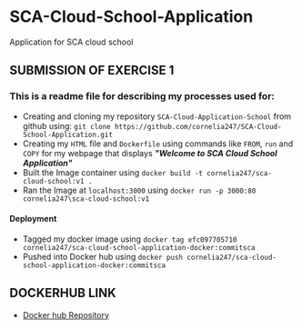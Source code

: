 # SCA-Cloud-School-Application
Application for SCA cloud school
## SUBMISSION OF EXERCISE 1

### This is a readme file for describing my processes used for:
* Creating and cloning my repository `SCA-Cloud-Application-School` from github using:
`git clone https://github.com/cornelia247/SCA-Cloud-School-Application.git`
* Creating my `HTML` file and `Dockerfile` using commands like `FROM`, `run` and `COPY` for my webpage that displays ___"Welcome to SCA Cloud School Application"___ 
* Built the Image container using `docker build -t cornelia247/sca-cloud-school:v1 .`
* Ran the Image at `localhost:3000` using `docker run -p 3000:80 cornelia247\sca-cloud-school:v1`

#### Deployment
* Tagged my docker image using `docker tag efc097705710 cornelia247/sca-cloud-school-application-docker:commitsca`
* Pushed into Docker hub using `docker push cornelia247/sca-cloud-school-application-docker:commitsca`

## DOCKERHUB LINK
* [Docker hub Repository](https://hub.docker.com/layers/133306801/cornelia247/sca-cloud-school-application-docker/commitsca/images/sha256-35020fe3dfa4a61edb3006fb3a01cefcc591560e987a175edea6b67717f0d1b2?context=explore)



